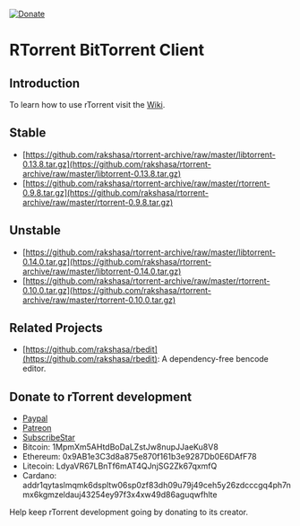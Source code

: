 [![Donate](https://rakshasa.github.io/rtorrent/donate_paypal_green.svg)](https://paypal.me/jarisundelljp)

RTorrent BitTorrent Client
========

Introduction
------------

To learn how to use rTorrent visit the [Wiki](https://github.com/rakshasa/rtorrent/wiki).

Stable
------

 * [https://github.com/rakshasa/rtorrent-archive/raw/master/libtorrent-0.13.8.tar.gz](https://github.com/rakshasa/rtorrent-archive/raw/master/libtorrent-0.13.8.tar.gz)
 * [https://github.com/rakshasa/rtorrent-archive/raw/master/rtorrent-0.9.8.tar.gz](https://github.com/rakshasa/rtorrent-archive/raw/master/rtorrent-0.9.8.tar.gz)

Unstable
------

 * [https://github.com/rakshasa/rtorrent-archive/raw/master/libtorrent-0.14.0.tar.gz](https://github.com/rakshasa/rtorrent-archive/raw/master/libtorrent-0.14.0.tar.gz)
 * [https://github.com/rakshasa/rtorrent-archive/raw/master/rtorrent-0.10.0.tar.gz](https://github.com/rakshasa/rtorrent-archive/raw/master/rtorrent-0.10.0.tar.gz)

Related Projects
----------------

 * [https://github.com/rakshasa/rbedit](https://github.com/rakshasa/rbedit): A dependency-free bencode editor.

Donate to rTorrent development
------------------------------

 * [Paypal](https://paypal.me/jarisundellno)
 * [Patreon](https://www.patreon.com/rtorrent)
 * [SubscribeStar](https://www.subscribestar.com/rtorrent)
 * Bitcoin: 1MpmXm5AHtdBoDaLZstJw8nupJJaeKu8V8
 * Ethereum: 0x9AB1e3C3d8a875e870f161b3e9287Db0E6DAfF78
 * Litecoin: LdyaVR67LBnTf6mAT4QJnjSG2Zk67qxmfQ
 * Cardano: addr1qytaslmqmk6dspltw06sp0zf83dh09u79j49ceh5y26zdcccgq4ph7nmx6kgmzeldauj43254ey97f3x4xw49d86aguqwfhlte


Help keep rTorrent development going by donating to its creator.
